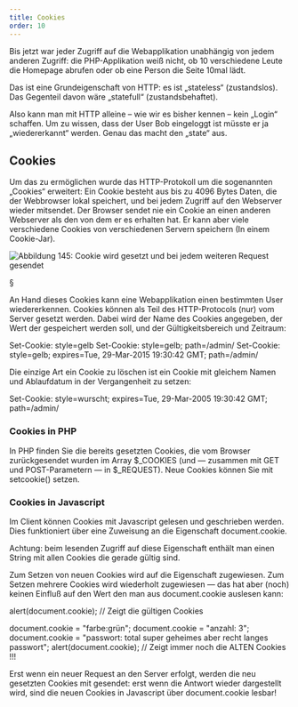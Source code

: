 ```yaml
---
title: Cookies
order: 10
---
```

Bis jetzt war jeder Zugriff auf die Webapplikation unabhängig von jedem anderen Zugriff: die PHP-Applikation weiß nicht, ob 10 verschiedene Leute die Homepage abrufen oder ob eine Person die Seite 10mal lädt.

Das ist eine Grundeigenschaft von HTTP: es ist „stateless“ (zustandslos).  Das Gegenteil davon wäre „statefull“ (zustandsbehaftet).

Also kann man mit HTTP alleine – wie wir es bisher kennen – kein „Login“ schaffen. Um zu wissen, dass der User Bob eingeloggt ist müsste er ja „wiedererkannt“ werden. Genau das macht den „state“ aus.

Cookies
--------
Um das zu ermöglichen wurde das HTTP-Protokoll um die sogenannten „Cookies“ erweitert: Ein Cookie besteht aus bis zu 4096 Bytes Daten, die der Webbrowser lokal speichert, und bei jedem Zugriff auf den Webserver wieder mitsendet. Der Browser sendet nie ein Cookie an einen anderen Webserver als den von dem er es erhalten hat. Er kann aber viele verschiedene Cookies von verschiedenen Servern speichern (In einem Cookie-Jar).


![Abbildung 145: Cookie wird gesetzt und bei jedem weiteren Request gesendet](/images/image363.png)

§

An Hand dieses Cookies kann eine Webapplikation einen bestimmten User wiedererkennen. Cookies können als Teil des HTTP-Protocols (nur) vom Server gesetzt werden. Dabei wird der Name des Cookies angegeben, der Wert der gespeichert werden soll, und der Gültigkeitsbereich und Zeitraum:

<javascript>
Set-Cookie: style=gelb
Set-Cookie: style=gelb; path=/admin/
Set-Cookie: style=gelb; expires=Tue, 29-Mar-2015 19:30:42 GMT; path=/admin/
</javascript>

Die einzige Art ein Cookie zu löschen ist ein Cookie mit gleichem Namen und Ablaufdatum in der Vergangenheit zu setzen:


<javascript>
Set-Cookie: style=wurscht; expires=Tue, 29-Mar-2005 19:30:42 GMT; path=/admin/
</javascript>

### Cookies in PHP


In PHP finden Sie die bereits gesetzten Cookies, die vom Browser zurückgesendet wurden im Array $_COOKIES (und — zusammen mit GET und POST-Parametern — in $_REQUEST). Neue Cookies können Sie mit setcookie() setzen. 


### Cookies in Javascript


Im Client können Cookies mit Javascript gelesen und geschrieben werden. Dies funktioniert über eine Zuweisung an die Eigenschaft document.cookie.

Achtung: beim lesenden Zugriff auf diese Eigenschaft enthält man einen String mit allen Cookies die gerade gültig sind. 

Zum Setzen von neuen Cookies wird auf die Eigenschaft zugewiesen. Zum Setzen mehrere Cookies wird wiederholt zugewiesen — das hat aber (noch) keinen Einfluß auf den Wert den man aus document.cookie auslesen kann:

<javascript>
alert(document.cookie);  // Zeigt die gültigen Cookies

document.cookie = "farbe:grün";
document.cookie = "anzahl: 3";
document.cookie = "passwort: total super geheimes aber recht langes passwort";
alert(document.cookie);  // Zeigt immer noch die ALTEN Cookies !!!
</javascript>

Erst wenn ein neuer Request an den Server erfolgt, werden die neu gesetzten Cookies mit gesendet: erst wenn die Antwort wieder dargestellt wird, sind die neuen Cookies in Javascript über document.cookie lesbar!


